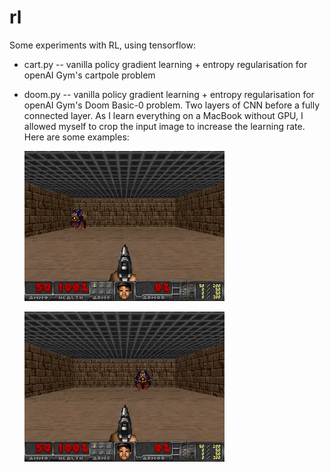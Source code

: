# rl
Some experiments with RL, using tensorflow:
 - cart.py -- vanilla policy gradient learning + entropy regularisation for openAI Gym's cartpole problem
 - doom.py -- vanilla policy gradient learning + entropy regularisation for openAI Gym's Doom Basic-0 problem. Two layers of CNN before a fully connected layer. As I learn everything on a MacBook without GPU, I allowed myself to crop the input image to increase the learning rate.
  Here are some examples:

    ![one](https://raw.githubusercontent.com/eugene-kharitonov/rl/master/3.gif)

    ![two](https://raw.githubusercontent.com/eugene-kharitonov/rl/master/4.gif)


